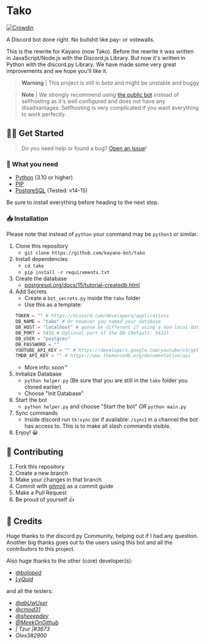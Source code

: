 # Tako
[![Crowdin](https://badges.crowdin.net/tako/localized.svg)](https://translate.tako.rocks)

A Discord bot done right. No bullshit like pay- or votewalls.

This is the rewrite for Kayano (now Tako). Before the rewrite it was written in JavaScript/Node.js with the Discord.js Library. But now it's written in Python with the discord.py Library. We have made some very great improvements and we hope you'll like it.

> **Warning** |
> This project is still in *beta* and might be unstable and buggy

> **Note** | We strongly recommend using [the public bot](https://top.gg/bot/878366398269771847) instead of selfhosting as it's well configured and does not have any disadvantages. Selfhosting is very complicated if you want everything to work perfectly.

## 🏃‍♂️ Get Started
> Do you need help or found a bug?
> [Open an issue](https://github.com/tako-discord/tako/issues/new)!
### 📀 What you need
- [Python](https://www.python.org/) (3.10 or higher)
- [PIP](https://pip.pypa.io/)
- [PostgreSQL](https://www.postgresql.org/) (Tested: v14-15)

Be sure to install everything before heading to the next step.
### 📥 Installation
Please note that instead of `python` your command may be `python3` or similar.
1. Clone this repository
    - `git clone https://github.com/kayano-bot/tako`
2. Install dependencies
    - `cd tako`
    - `pip install -r requirements.txt`
3. Create the database
    - [postgresql.org/docs/15/tutorial-createdb.html](https://www.postgresql.org/docs/15/tutorial-createdb.html)
4. Add Secrets
    - Create a `bot_secrets.py` inside the `tako` folder
    - Use this as a template:
    ```python
    TOKEN = "" # https://discord.com/developers/applications
    DB_NAME = "tako" # Or however you named your database
    DB_HOST = "localhost" # gonna be different if using a non-local database
    DB_PORT = 5432 # Optional port of the DB (Default: 5432)
    DB_USER = "postgres"
    DB_PASSWORD = ""
    YOUTUBE_API_KEY = "" # https://developers.google.com/youtube/v3/getting-started
    TMDB_API_KEY = "" # https://www.themoviedb.org/documentation/api
    ```
    - More info: soon™️
5. Initialize Database
    - `python helper.py` (Be sure that you are still in the `tako` folder you cloned earlier)
    - Choose "Init Database"
6. Start the bot
    - `python helper.py` and choose "Start the bot" *OR* `python main.py`
7. Sync commands
    - Inside discord run `tk!sync` (or if available: `/sync`) in a channel the bot has access to. This is to make all slash commands visible.
8. Enjoy! 😀

## 🤝 Contributing
1. Fork this repository
2. Create a new branch
3. Make your changes in that branch
4. Commit with [gitmoji](https://gitmoji.dev/) as a commit guide
5. Make a Pull Request
6. Be proud of yourself 👍

## 💖 Credits
Huge thanks to the discord.py Community, helping out if I had any question.
Another big thanks goes out to the users using this bot and all the contributors to this project.

Also huge thanks to the other (core) developer(s):
- [*@boloped*](https://github.com/boloped)
- [*LyQuid*](https://github.com/LyQuid12)

and all the testers:
- [*@abUwUser*](https://github.com/abUwUser)
- [*@cmod31*](https://github.com/cmod31)
- [*@sheeepdev*](https://github.com/sheeepdev)
- [*@MeekOnGithub*](https://github.com/MeekOnGithub)
- *| Tzur |#3673*
- *Olex3#2900*
